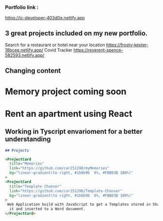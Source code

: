 
### Portfolio link : 
https://jc-developer-403d0e.netlify.app

## 3 great projects included on my new portfolio. 
Search for a restaurant or hotel near your location
https://frosty-kepler-18bcee.netlify.app/
Covid Tracker 
https://reverent-spence-582593.netlify.app/
## Changing content
# Memory project coming soon
# Rent an apartment using React 
## Working in Tyscript envarioment for a better understanding

```md
## Projects

<ProjectCard
  title="Memories"
  link="https://github.com/car251290/myMemories"
  bg="linear-gradient(to right, #1b6b96  0%, #FBB03B 100%)"
>
<ProjectCard
  title="Template Chooser"
  link="https://github.com/car251290/Template-Chooser"
  bg="linear-gradient(to right, #1b6b96  0%, #FBB03B 100%)"
>
 Web Application build with JavaScript to get a Templates stored in Sharepoint and display
  it and inserted to a Word document.
</ProjectCard>
```
